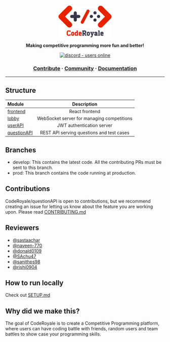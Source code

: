 <a href="https://coderoyale.netlify.app"><p align="center">
<img height=100 src="CodeRoyale.png"/>

</p></a>
<p align="center">
  <strong>Making competitive programming more fun and better!</strong>
</p>
<p align="center">
  <a href="https://discord.gg/aCKem4h8te">
    <img src="https://img.shields.io/discord/841533336581308416.svg?style=for-the-badge" alt="discord - users online" />
  </a>
</p>

<h3 align="center">
  <a href="https://github.com/CodeRoyale/questionAPI/blob/develop/CONTRIBUTING.md">Contribute</a>
  <span> · </span>
  <a href="https://discord.gg/aCKem4h8te">Community</a>
  <span> · </span>
  <a href="https://coderoyale-questionapi.herokuapp.com/docs">Documentation</a>
</h3>

---

## Structure

| Module           | Description |
| :--------------- | :---------: |
| [frontend](https://github.com/CodeRoyale/frontend) |    React frontend     |
| [lobby](https://github.com/CodeRoyale/lobby)    |    WebSocket server for managing competitions    |
| [userAPI](https://github.com/CodeRoyale/userAPI)    |     JWT authentication server     |
| [questionAPI](https://github.com/CodeRoyale/questionAPI)    |    REST API serving questions and test cases     |





## Branches

- develop: This contains the latest code. All the contributing PRs must be sent to this branch.
- prod: This branch contains the code running at production.

## Contributions

CodeRoyale/questionAPI is open to contributions, but we recommend creating an issue for letting us know about the feature you are working upon.
Please read [CONTRIBUTING.md](https://github.com/CodeRoyale/questionAPI/blob/develop/CONTRIBUTING.md)

## Reviewers

- [@sastaachar](https://github.com/sastaachar)
- [@naveen-770](https://github.com/naveen-770)
- [@donald0109](https://github.com/donald0109)
- [@SAchu47](https://github.com/SAchu47)
- [@sanithps98](https://github.com/sanithps98)
- [@rishi0904](https://github.com/rishi0904)


## How to run locally
Check out [SETUP.md](https://github.com/CodeRoyale/questionAPI/blob/develop/SETUP.md)


## Why did we make this?

The goal of CodeRoyale is to create a Competitive Programming platform, where users can have coding battle with friends, random users and team battles to show case your programming skills.

